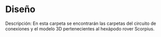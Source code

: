 # Diseño
Descripción: En esta carpeta se encontrarán las carpetas del circuito de conexiones y el modelo 3D pertenecientes al hexápodo rover Scorpius.
